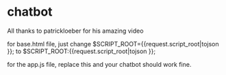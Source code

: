 # chatbot



All thanks to patrickloeber for his amazing video


for base.html file, just change $SCRIPT_ROOT={{request.script_root|tojson }}; to $SCRIPT_ROOT:{{request.script_root|tojson }};



for the app.js file, replace this and your chatbot should work fine.
